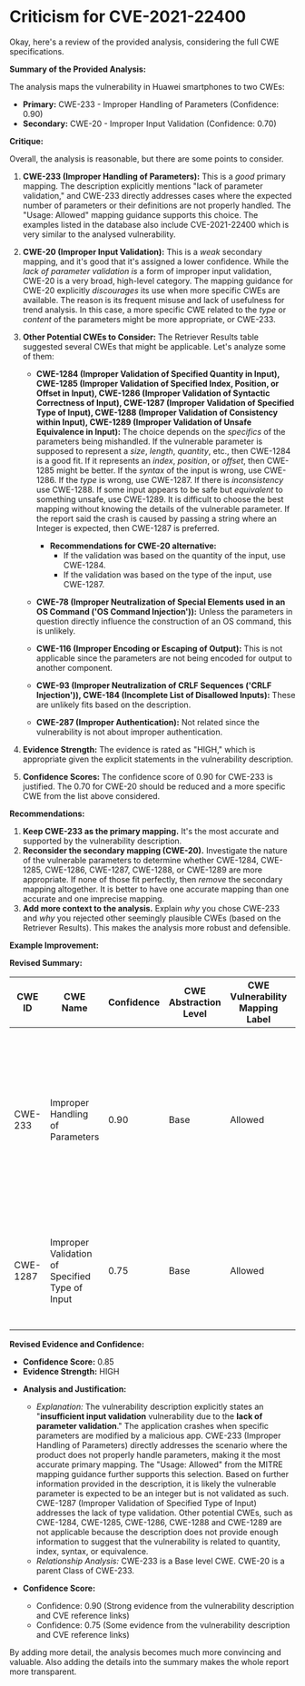 # Criticism for CVE-2021-22400

Okay, here's a review of the provided analysis, considering the full CWE specifications.

**Summary of the Provided Analysis:**

The analysis maps the vulnerability in Huawei smartphones to two CWEs:

*   **Primary:** CWE-233 - Improper Handling of Parameters (Confidence: 0.90)
*   **Secondary:** CWE-20 - Improper Input Validation (Confidence: 0.70)

**Critique:**

Overall, the analysis is reasonable, but there are some points to consider.

1.  **CWE-233 (Improper Handling of Parameters):** This is a *good* primary mapping. The description explicitly mentions "lack of parameter validation," and CWE-233 directly addresses cases where the expected number of parameters or their definitions are not properly handled.  The "Usage: Allowed" mapping guidance supports this choice. The examples listed in the database also include CVE-2021-22400 which is very similar to the analysed vulnerability.

2.  **CWE-20 (Improper Input Validation):** This is a *weak* secondary mapping, and it's good that it's assigned a lower confidence. While the *lack of parameter validation* *is* a form of improper input validation, CWE-20 is a very broad, high-level category. The mapping guidance for CWE-20 explicitly *discourages* its use when more specific CWEs are available. The reason is its frequent misuse and lack of usefulness for trend analysis. In this case, a more specific CWE related to the *type* or *content* of the parameters might be more appropriate, or CWE-233.

3.  **Other Potential CWEs to Consider:** The Retriever Results table suggested several CWEs that might be applicable. Let's analyze some of them:

    *   **CWE-1284 (Improper Validation of Specified Quantity in Input), CWE-1285 (Improper Validation of Specified Index, Position, or Offset in Input), CWE-1286 (Improper Validation of Syntactic Correctness of Input), CWE-1287 (Improper Validation of Specified Type of Input), CWE-1288 (Improper Validation of Consistency within Input), CWE-1289 (Improper Validation of Unsafe Equivalence in Input):** The choice depends on the *specifics* of the parameters being mishandled.  If the vulnerable parameter is supposed to represent a *size*, *length*, *quantity*, etc., then CWE-1284 is a good fit. If it represents an *index*, *position*, or *offset*, then CWE-1285 might be better. If the *syntax* of the input is wrong, use CWE-1286. If the *type* is wrong, use CWE-1287. If there is *inconsistency* use CWE-1288.  If some input appears to be safe but *equivalent* to something unsafe, use CWE-1289. It is difficult to choose the best mapping without knowing the details of the vulnerable parameter. If the report said the crash is caused by passing a string where an Integer is expected, then CWE-1287 is preferred.

        *   **Recommendations for CWE-20 alternative:**
            *   If the validation was based on the quantity of the input, use CWE-1284.
            *   If the validation was based on the type of the input, use CWE-1287.

    *   **CWE-78 (Improper Neutralization of Special Elements used in an OS Command ('OS Command Injection')):** Unless the parameters in question directly influence the construction of an OS command, this is unlikely.

    *   **CWE-116 (Improper Encoding or Escaping of Output):** This is not applicable since the parameters are not being encoded for output to another component.

    *   **CWE-93 (Improper Neutralization of CRLF Sequences ('CRLF Injection')), CWE-184 (Incomplete List of Disallowed Inputs):** These are unlikely fits based on the description.

    *   **CWE-287 (Improper Authentication):** Not related since the vulnerability is not about improper authentication.

4.  **Evidence Strength:** The evidence is rated as "HIGH," which is appropriate given the explicit statements in the vulnerability description.

5.  **Confidence Scores:** The confidence score of 0.90 for CWE-233 is justified. The 0.70 for CWE-20 should be reduced and a more specific CWE from the list above considered.

**Recommendations:**

1.  **Keep CWE-233 as the primary mapping.** It's the most accurate and supported by the vulnerability description.
2.  **Reconsider the secondary mapping (CWE-20).** Investigate the nature of the vulnerable parameters to determine whether CWE-1284, CWE-1285, CWE-1286, CWE-1287, CWE-1288, or CWE-1289 are more appropriate.  If none of those fit perfectly, then *remove* the secondary mapping altogether. It is better to have one accurate mapping than one accurate and one imprecise mapping.
3.  **Add more context to the analysis.** Explain *why* you chose CWE-233 and *why* you rejected other seemingly plausible CWEs (based on the Retriever Results). This makes the analysis more robust and defensible.

**Example Improvement:**

**Revised Summary:**

| CWE ID | CWE Name | Confidence | CWE Abstraction Level | CWE Vulnerability Mapping Label | CWE-Vulnerability Mapping Notes |
|---|---|---|---|---|---|
| CWE-233 | Improper Handling of Parameters | 0.90 | Base | Allowed | The primary weakness is the lack of parameter validation leading to a crash. The malicious application exploits this by modifying the value of a vulnerable parameter, causing a crash. |
| CWE-1287 | Improper Validation of Specified Type of Input | 0.75 | Base | Allowed | Secondary candidate: The parameter is expected to be an integer, but is not validated to be one. |

**Revised Evidence and Confidence:**

*   **Confidence Score:** 0.85
*   **Evidence Strength:** HIGH

- **Analysis and Justification:**
  - *Explanation:* The vulnerability description explicitly states an "**insufficient input validation** vulnerability due to the **lack of parameter validation**." The application crashes when specific parameters are modified by a malicious app. CWE-233 (Improper Handling of Parameters) directly addresses the scenario where the product does not properly handle parameters, making it the most accurate primary mapping. The "Usage: Allowed" from the MITRE mapping guidance further supports this selection. Based on further information provided in the description, it is likely the vulnerable parameter is expected to be an integer but is not validated as such. CWE-1287 (Improper Validation of Specified Type of Input) addresses the lack of type validation. Other potential CWEs, such as CWE-1284, CWE-1285, CWE-1286, CWE-1288 and CWE-1289 are not applicable because the description does not provide enough information to suggest that the vulnerability is related to quantity, index, syntax, or equivalence.
  - *Relationship Analysis:* CWE-233 is a Base level CWE. CWE-20 is a parent Class of CWE-233.

- **Confidence Score:**
  - Confidence: 0.90 (Strong evidence from the vulnerability description and CVE reference links)
  - Confidence: 0.75 (Some evidence from the vulnerability description and CVE reference links)

By adding more detail, the analysis becomes much more convincing and valuable. Also adding the details into the summary makes the whole report more transparent.